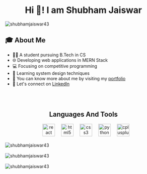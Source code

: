 <h1 align="center">Hi 👋! I am Shubham Jaiswar</h1>
<p align="left"> <img src="https://komarev.com/ghpvc/?username=shubhamjaiswar43&label=Profile%20views&color=0e75b6&style=flat" alt="shubhamjaiswar43" /> </p>

<h2>🎓 About Me</h2>
<ul align="left">
  <li>👨‍🎓 A student pursuing B.Tech in CS</li>
  <li>🌐 Developing web applications in MERN Stack</li>
  <li>💻 Focusing on competitive programming</li>
  <li>📘 Learning system design techniques</li>
  <li>📖 You can know more about me by visiting my <a href="https://shubhamjaiswar.netlify.app">portfolio</a></li>
  <li>🤝 Let's connect on <a href="https://linkedin.com/in/shubhamjaiswar">LinkedIn</a></li>
</ul>
<br>

<br>

<div align='center'>
  <h2>Languages And Tools</h2>
  <img width="12" />
  <img src="https://cdn.jsdelivr.net/gh/devicons/devicon/icons/react/react-original.svg" height="40" alt="react logo"  />
  <img width="12" />
  <img src="https://cdn.jsdelivr.net/gh/devicons/devicon/icons/html5/html5-original.svg" height="40" alt="html5 logo"  />
  <img width="12" />
  <img src="https://cdn.jsdelivr.net/gh/devicons/devicon/icons/css3/css3-original.svg" height="40" alt="css3 logo"  />
  <img width="12" />
  <img src="https://cdn.jsdelivr.net/gh/devicons/devicon/icons/python/python-original.svg" height="40" alt="python logo"  />
  <img width="12" />
  <img src="https://cdn.jsdelivr.net/gh/devicons/devicon/icons/cplusplus/cplusplus-original.svg" height="40" alt="cplusplus logo"  />
</div>
<br>

<div>
  <img align="center" src="https://github-readme-stats.vercel.app/api/top-langs?username=shubhamjaiswar43&show_icons=true&locale=en&layout=compact" alt="shubhamjaiswar43" />
</div>
<br>
<div>
  <img align="center" src="https://github-readme-stats.vercel.app/api?username=shubhamjaiswar43&show_icons=true&locale=en" alt="shubhamjaiswar43" />
</div>
<br>
<div>
  <img align="center" src="https://github-readme-streak-stats.herokuapp.com/?user=shubhamjaiswar43&" alt="shubhamjaiswar43" />
</div>
